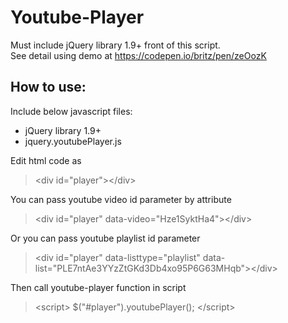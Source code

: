 # Youtube-Player

Must include jQuery library 1.9+ front of this script.<br>
See detail using demo at https://codepen.io/britz/pen/zeOozK

<h2>How to use:</h2>
<p>Include below javascript files:</p>
<ul>
  <li>jQuery library 1.9+</li>
  <li>jquery.youtubePlayer.js</li>
</ul>
<p>Edit html code as</p>
<blockquote>&lt;div id="player"&gt;&lt;/div&gt;</blockquote>
<p>You can pass youtube video id parameter by attribute</p>
<blockquote>&lt;div id="player" data-video="Hze1SyktHa4"&gt;&lt;/div&gt;</blockquote>
<p>Or you can pass youtube playlist id parameter</p>
<blockquote>&lt;div id="player" data-listtype="playlist" data-list="PLE7ntAe3YYzZtGKd3Db4xo95P6G63MHqb"&gt;&lt;/div&gt;</blockquote>
<p>Then call youtube-player function in script</p>
<blockquote>
&lt;script&gt;
  $("#player").youtubePlayer();
&lt;/script&gt;
</blockquote>

<h2></h2>
